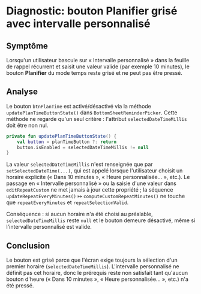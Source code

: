 # Diagnostic: bouton Planifier grisé avec intervalle personnalisé

## Symptôme
Lorsqu'un utilisateur bascule sur « Intervalle personnalisé » dans la feuille de rappel récurrent et saisit une valeur valide (par exemple 10 minutes), le bouton **Planifier** du mode temps reste grisé et ne peut pas être pressé.

## Analyse
Le bouton `btnPlanTime` est activé/désactivé via la méthode `updatePlanTimeButtonState()` dans `BottomSheetReminderPicker`. Cette méthode ne regarde qu'un seul critère : l'attribut `selectedDateTimeMillis` doit être non nul.

```kotlin
private fun updatePlanTimeButtonState() {
    val button = planTimeButton ?: return
    button.isEnabled = selectedDateTimeMillis != null
}
```

La valeur `selectedDateTimeMillis` n'est renseignée que par `setSelectedDateTime(...)`, qui est appelé lorsque l'utilisateur choisit un horaire explicite (« Dans 10 minutes », « Heure personnalisée… », etc.). Le passage en « Intervalle personnalisé » ou la saisie d'une valeur dans `editRepeatCustom` ne met jamais à jour cette propriété ; la séquence `updateRepeatEveryMinutes()` ↦ `computeCustomRepeatMinutes()` ne touche que `repeatEveryMinutes` et `repeatSelectionValid`.

Conséquence : si aucun horaire n'a été choisi au préalable, `selectedDateTimeMillis` reste `null` et le bouton demeure désactivé, même si l'intervalle personnalisé est valide.

## Conclusion
Le bouton est grisé parce que l'écran exige toujours la sélection d'un premier horaire (`selectedDateTimeMillis`). L'intervalle personnalisé ne définit pas cet horaire, donc le prérequis reste non satisfait tant qu'aucun bouton d'heure (« Dans 10 minutes », « Heure personnalisée… », etc.) n'a été pressé.

